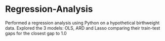 # Regression-Analysis
Performed a regression analysis using Python on a hypothetical birthweight data. Explored the 3 models: OLS, ARD and Lasso comparing their train-test gaps for the closest gap to 1.0
